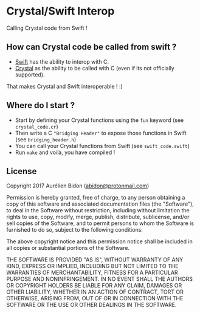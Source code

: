 # Crystal/Swift Interop

Calling Crystal code from Swift !

## How can Crystal code be called from swift ?

* [Swift](https://developer.apple.com/swift) has the ability to interop with C.
* [Crystal](https://crystal-lang.org) as the ability to be called with C (even if its not officially supported).  

That makes Crystal and Swift interoperable ! :)

## Where do I start ?

* Start by defining your Crystal functions using the `fun` keyword (see `crystal_code.cr`)
* Then write a C `"Bridging Header"` to expose those functions in Swift (see `bridging_header.h`)
* You can call your Crystal functions from Swift (see `swift_code.swift`)
* Run `make` and voilà, you have compiled !

## License

Copyright 2017 Aurélien Bidon (abidon@protonmail.com)

Permission is hereby granted, free of charge, to any person obtaining a copy of
this software and associated documentation files (the "Software"), to deal in
the Software without restriction, including without limitation the rights to
use, copy, modify, merge, publish, distribute, sublicense, and/or sell copies
of the Software, and to permit persons to whom the Software is furnished to do
so, subject to the following conditions:

The above copyright notice and this permission notice shall be included in all
copies or substantial portions of the Software.

THE SOFTWARE IS PROVIDED "AS IS", WITHOUT WARRANTY OF ANY KIND, EXPRESS OR
IMPLIED, INCLUDING BUT NOT LIMITED TO THE WARRANTIES OF MERCHANTABILITY,
FITNESS FOR A PARTICULAR PURPOSE AND NONINFRINGEMENT. IN NO EVENT SHALL THE
AUTHORS OR COPYRIGHT HOLDERS BE LIABLE FOR ANY CLAIM, DAMAGES OR OTHER
LIABILITY, WHETHER IN AN ACTION OF CONTRACT, TORT OR OTHERWISE, ARISING FROM,
OUT OF OR IN CONNECTION WITH THE SOFTWARE OR THE USE OR OTHER DEALINGS IN
THE SOFTWARE.

